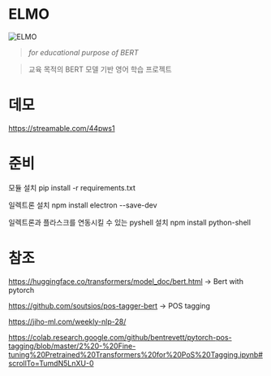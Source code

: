 # ELMO
![ELMO](https://user-images.githubusercontent.com/36359312/120644805-b4b64900-c4b2-11eb-9dae-749e4e4c3c2b.jpg)
>*for educational purpose of BERT* 

>교육 목적의 BERT 모델 기반 영어 학습 프로젝트
  
# 데모
https://streamable.com/44pws1

# 준비

모듈 설치 pip install -r requirements.txt

일렉트론 설치 npm install electron --save-dev 

일렉트론과 플라스크를 연동시킬 수 있는 pyshell 설치 npm install python-shell

# 참조
https://huggingface.co/transformers/model_doc/bert.html -> Bert with pytorch 

https://github.com/soutsios/pos-tagger-bert -> POS tagging

https://jiho-ml.com/weekly-nlp-28/

https://colab.research.google.com/github/bentrevett/pytorch-pos-tagging/blob/master/2%20-%20Fine-tuning%20Pretrained%20Transformers%20for%20PoS%20Tagging.ipynb#scrollTo=TumdN5LnXU-0

